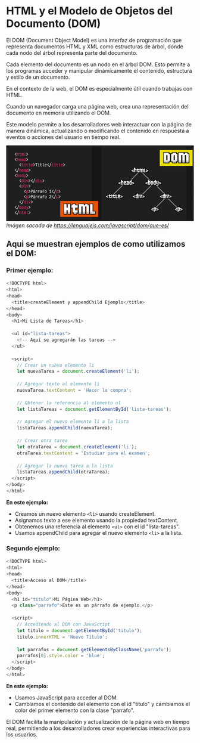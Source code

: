 # HTML y el Modelo de Objetos del Documento (DOM)

El DOM (Document Object Model) es una interfaz de programación que representa documentos HTML y XML como estructuras de árbol, donde cada nodo del árbol representa parte del documento. 

Cada elemento del documento es un nodo en el árbol DOM. Esto permite a los programas acceder y manipular dinámicamente el contenido, estructura y estilo de un documento.

En el contexto de la web, el DOM es especialmente útil cuando trabajas con HTML. 

Cuando un navegador carga una página web, crea una representación del documento en memoria utilizando el DOM. 

Este modelo permite a los desarrolladores web interactuar con la página de manera dinámica, actualizando o modificando el contenido en respuesta a eventos o acciones del usuario en tiempo real.

![Imagen nodos DOM](./ImagenesMD/DomImage.png)
*Imágen sacada de https://lenguajejs.com/javascript/dom/que-es/*


## Aqui se muestran ejemplos de como utilizamos el DOM:

### Primer ejemplo: 

```js
<!DOCTYPE html>
<html>
<head>
  <title>createElement y appendChild Ejemplo</title>
</head>
<body>
  <h1>Mi Lista de Tareas</h1>

  <ul id="lista-tareas">
    <!-- Aquí se agregarán las tareas -->
  </ul>

  <script>
    // Crear un nuevo elemento li
    let nuevaTarea = document.createElement('li');

    // Agregar texto al elemento li
    nuevaTarea.textContent = 'Hacer la compra';

    // Obtener la referencia al elemento ul
    let listaTareas = document.getElementById('lista-tareas');

    // Agregar el nuevo elemento li a la lista
    listaTareas.appendChild(nuevaTarea);

    // Crear otra tarea
    let otraTarea = document.createElement('li');
    otraTarea.textContent = 'Estudiar para el examen';

    // Agregar la nueva tarea a la lista
    listaTareas.appendChild(otraTarea);
  </script>
</body>
</html>
```

**En este ejemplo:**

- Creamos un nuevo elemento `<li>` usando createElement.
- Asignamos texto a ese elemento usando la propiedad textContent.
- Obtenemos una referencia al elemento `<ul>` con el id "lista-tareas".
- Usamos appendChild para agregar el nuevo elemento `<li>` a la lista.


### Segundo ejemplo: 

```js
<!DOCTYPE html>
<html>
<head>
  <title>Acceso al DOM</title>
</head>
<body>
  <h1 id="titulo">Mi Página Web</h1>
  <p class="parrafo">Este es un párrafo de ejemplo.</p>

  <script>
    // Accediendo al DOM con JavaScript
    let titulo = document.getElementById('titulo');
    titulo.innerHTML = 'Nuevo Título';

    let parrafos = document.getElementsByClassName('parrafo');
    parrafos[0].style.color = 'blue';
  </script>
</body>
</html>
```

**En este ejemplo:**  
- Usamos JavaScript para acceder al DOM. 
- Cambiamos el contenido del elemento con el id "titulo" y cambiamos el color del primer elemento con la clase "parrafo".

El DOM facilita la manipulación y actualización de la página web en tiempo real, permitiendo a los desarrolladores crear experiencias interactivas para los usuarios.